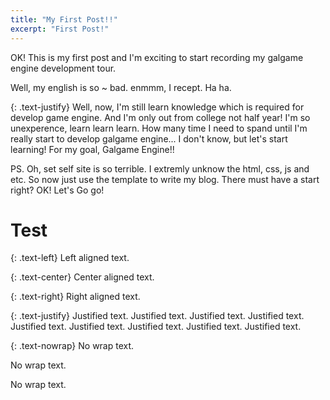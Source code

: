 ```yaml
---
title: "My First Post!!"
excerpt: "First Post!"
---
```


OK! This is my first post and I'm exciting to start recording my galgame engine development tour.

Well, my english is so ~ bad. enmmm, I recept. Ha ha.

{: .text-justify}
Well, now, I'm still learn knowledge which is required for develop game engine.
And I'm only out from college not half year!
I'm so unexperence, learn learn learn. How many time I need to spand until I'm really start to develop galgame engine... I don't know, but let's start learning! For my goal, Galgame Engine!!

PS. Oh, set self site is so terrible. I extremly unknow the html, css, js and etc.
So now just use the template to write my blog. There must have a start right?
OK! Let's Go go!

# Test

{: .text-left}
Left aligned text.

{: .text-center}
Center aligned text.

{: .text-right}
Right aligned text.

{: .text-justify}
Justified text.
Justified text.
Justified text.
Justified text.
Justified text.
Justified text.
Justified text.
Justified text.
Justified text.

{: .text-nowrap}
No wrap text.

No wrap text.

No wrap text.